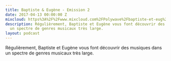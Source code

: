 ```yaml
---
title: Baptiste & Eugène - Emission 2
date: 2017-04-13 00:00:00 Z
mixcloud: https%3A%2F%2Fwww.mixcloud.com%2FPolywave%2Fbaptiste-et-eug%25C3%25A8ne-emission-2%2F
description: Régulièrement, Baptiste et Eugène vous font découvrir des musiques dans
  un spectre de genres musicaux très large.
layout: podcast
---
```


<p>Régulièrement, Baptiste et Eugène vous font découvrir des musiques dans un spectre de genres musicaux très large.</p>